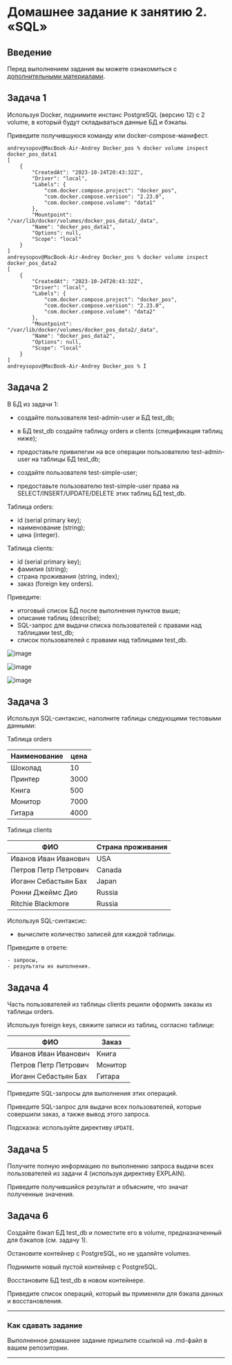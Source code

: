 # Домашнее задание к занятию 2. «SQL»

## Введение

Перед выполнением задания вы можете ознакомиться с 
[дополнительными материалами](https://github.com/netology-code/virt-homeworks/blob/virt-11/additional/README.md).

## Задача 1

Используя Docker, поднимите инстанс PostgreSQL (версию 12) c 2 volume, 
в который будут складываться данные БД и бэкапы.

Приведите получившуюся команду или docker-compose-манифест.

```
andreysopov@MacBook-Air-Andrey Docker_pos % docker volume inspect docker_pos_data1
[
    {
        "CreatedAt": "2023-10-24T20:43:32Z",
        "Driver": "local",
        "Labels": {
            "com.docker.compose.project": "docker_pos",
            "com.docker.compose.version": "2.23.0",
            "com.docker.compose.volume": "data1"
        },
        "Mountpoint": "/var/lib/docker/volumes/docker_pos_data1/_data",
        "Name": "docker_pos_data1",
        "Options": null,
        "Scope": "local"
    }
]
andreysopov@MacBook-Air-Andrey Docker_pos % docker volume inspect docker_pos_data2
[
    {
        "CreatedAt": "2023-10-24T20:43:32Z",
        "Driver": "local",
        "Labels": {
            "com.docker.compose.project": "docker_pos",
            "com.docker.compose.version": "2.23.0",
            "com.docker.compose.volume": "data2"
        },
        "Mountpoint": "/var/lib/docker/volumes/docker_pos_data2/_data",
        "Name": "docker_pos_data2",
        "Options": null,
        "Scope": "local"
    }
]
andreysopov@MacBook-Air-Andrey Docker_pos % Í
```





## Задача 2

В БД из задачи 1: 

- создайте пользователя test-admin-user и БД test_db;

- в БД test_db создайте таблицу orders и clients (спeцификация таблиц ниже);
      
- предоставьте привилегии на все операции пользователю test-admin-user на таблицы БД test_db;
- создайте пользователя test-simple-user;
- предоставьте пользователю test-simple-user права на SELECT/INSERT/UPDATE/DELETE этих таблиц БД test_db.

Таблица orders:

- id (serial primary key);
- наименование (string);
- цена (integer).

Таблица clients:

- id (serial primary key);
- фамилия (string);
- страна проживания (string, index);
- заказ (foreign key orders).

Приведите:

- итоговый список БД после выполнения пунктов выше;
- описание таблиц (describe);
- SQL-запрос для выдачи списка пользователей с правами над таблицами test_db;
- список пользователей с правами над таблицами test_db.

![image](https://github.com/lechuk1981/Netology_devops/assets/5323690/924b43dd-862a-4c55-9c5e-944cefebaadf)

![image](https://github.com/lechuk1981/Netology_devops/assets/5323690/77631b99-b230-4b8d-8899-64c61161a9e3)

![image](https://github.com/lechuk1981/Netology_devops/assets/5323690/5d400b71-aded-4685-80e7-c0acf8af0b0b)



## Задача 3

Используя SQL-синтаксис, наполните таблицы следующими тестовыми данными:

Таблица orders

|Наименование|цена|
|------------|----|
|Шоколад| 10 |
|Принтер| 3000 |
|Книга| 500 |
|Монитор| 7000|
|Гитара| 4000|

Таблица clients

|ФИО|Страна проживания|
|------------|----|
|Иванов Иван Иванович| USA |
|Петров Петр Петрович| Canada |
|Иоганн Себастьян Бах| Japan |
|Ронни Джеймс Дио| Russia|
|Ritchie Blackmore| Russia|

Используя SQL-синтаксис:
- вычислите количество записей для каждой таблицы.

Приведите в ответе:

    - запросы,
    - результаты их выполнения.

## Задача 4

Часть пользователей из таблицы clients решили оформить заказы из таблицы orders.

Используя foreign keys, свяжите записи из таблиц, согласно таблице:

|ФИО|Заказ|
|------------|----|
|Иванов Иван Иванович| Книга |
|Петров Петр Петрович| Монитор |
|Иоганн Себастьян Бах| Гитара |

Приведите SQL-запросы для выполнения этих операций.

Приведите SQL-запрос для выдачи всех пользователей, которые совершили заказ, а также вывод этого запроса.
 
Подсказка: используйте директиву `UPDATE`.

## Задача 5

Получите полную информацию по выполнению запроса выдачи всех пользователей из задачи 4 
(используя директиву EXPLAIN).

Приведите получившийся результат и объясните, что значат полученные значения.

## Задача 6

Создайте бэкап БД test_db и поместите его в volume, предназначенный для бэкапов (см. задачу 1).

Остановите контейнер с PostgreSQL, но не удаляйте volumes.

Поднимите новый пустой контейнер с PostgreSQL.

Восстановите БД test_db в новом контейнере.

Приведите список операций, который вы применяли для бэкапа данных и восстановления. 

---

### Как cдавать задание

Выполненное домашнее задание пришлите ссылкой на .md-файл в вашем репозитории.

---
